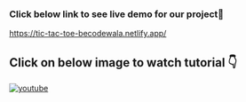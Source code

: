 ### Click below link to see live demo for our project🔗
https://tic-tac-toe-becodewala.netlify.app/


## **Click on below image to watch tutorial** 👇


[![youtube](https://img.youtube.com/vi/A3gz_FxV1hc/0.jpg)](https://www.youtube.com/watch?v=A3gz_FxV1hc)
